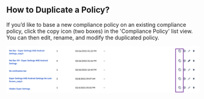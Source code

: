 ## How to Duplicate a Policy?

  

If you’d like to base a new compliance policy on an existing compliance policy, click the copy icon (two boxes) in the 'Compliance Policy' list view. You can then edit, rename, and modify the duplicated policy.

  

![Dupliocate policy](./images/DuplicatePolicy.png)